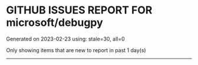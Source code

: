
# GITHUB ISSUES REPORT FOR microsoft/debugpy


Generated on 2023-02-23 using: stale=30, all=0


Only showing items that are new to report in past 1 day(s)


---
